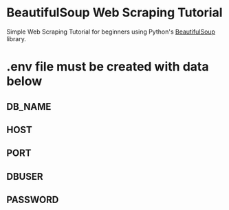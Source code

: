 # BeautifulSoup Web Scraping Tutorial
Simple Web Scraping Tutorial for beginners using Python's [BeautifulSoup](<https://www.crummy.com/software/BeautifulSoup/bs4/doc/> "BeautifulSoup") library.
# .env file must be created with data below
## DB_NAME
## HOST
## PORT 
## DBUSER 
## PASSWORD 
